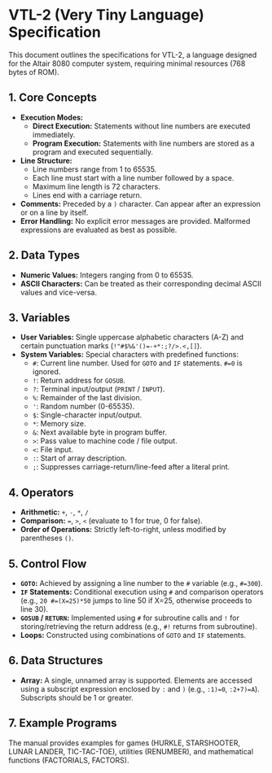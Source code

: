 # VTL-2 (Very Tiny Language) Specification

This document outlines the specifications for VTL-2, a language designed for the Altair 8080 computer system, requiring minimal resources (768 bytes of ROM).

## 1. Core Concepts

*   **Execution Modes:**
    *   **Direct Execution:** Statements without line numbers are executed immediately.
    *   **Program Execution:** Statements with line numbers are stored as a program and executed sequentially.
*   **Line Structure:**
    *   Line numbers range from 1 to 65535.
    *   Each line must start with a line number followed by a space.
    *   Maximum line length is 72 characters.
    *   Lines end with a carriage return.
*   **Comments:** Preceded by a `)` character. Can appear after an expression or on a line by itself.
*   **Error Handling:** No explicit error messages are provided. Malformed expressions are evaluated as best as possible.

## 2. Data Types

*   **Numeric Values:** Integers ranging from 0 to 65535.
*   **ASCII Characters:** Can be treated as their corresponding decimal ASCII values and vice-versa.

## 3. Variables

*   **User Variables:** Single uppercase alphabetic characters (A-Z) and certain punctuation marks (`!"#$%&'()=-+*:;?/>.<,[]`).
*   **System Variables:** Special characters with predefined functions:
    *   `#`: Current line number. Used for `GOTO` and `IF` statements. `#=0` is ignored.
    *   `!`: Return address for `GOSUB`.
    *   `?`: Terminal input/output (`PRINT` / `INPUT`).
    *   `%`: Remainder of the last division.
    *   `'`: Random number (0-65535).
    *   `$`: Single-character input/output.
    *   `*`: Memory size.
    *   `&`: Next available byte in program buffer.
    *   `>`: Pass value to machine code / file output.
    *   `<`: File input.
    *   `:`: Start of array description.
    *   `;`: Suppresses carriage-return/line-feed after a literal print.

## 4. Operators

*   **Arithmetic:** `+`, `-`, `*`, `/`
*   **Comparison:** `=`, `>`, `<` (evaluate to 1 for true, 0 for false).
*   **Order of Operations:** Strictly left-to-right, unless modified by parentheses `()`.

## 5. Control Flow

*   **`GOTO`:** Achieved by assigning a line number to the `#` variable (e.g., `#=300`).
*   **`IF` Statements:** Conditional execution using `#` and comparison operators (e.g., `20 #=(X=25)*50` jumps to line 50 if X=25, otherwise proceeds to line 30).
*   **`GOSUB` / `RETURN`:** Implemented using `#` for subroutine calls and `!` for storing/retrieving the return address (e.g., `#!` returns from subroutine).
*   **Loops:** Constructed using combinations of `GOTO` and `IF` statements.

## 6. Data Structures

*   **Array:** A single, unnamed array is supported. Elements are accessed using a subscript expression enclosed by `:` and `)` (e.g., `:1)=0`, `:2+7)=A`). Subscripts should be 1 or greater.

## 7. Example Programs

The manual provides examples for games (HURKLE, STARSHOOTER, LUNAR LANDER, TIC-TAC-TOE), utilities (RENUMBER), and mathematical functions (FACTORIALS, FACTORS).
